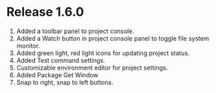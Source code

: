 Release 1.6.0
====================

1. Added a toolbar panel to project console.
2. Added a Watch button in project console panel to toggle file system monitor.
3. Added green light, red light icons for updating project status.
4. Added Test command settings.
5. Customizable environment editor for project settings.
6. Added Package Get Window
7. Snap to right, snap to left buttons.

